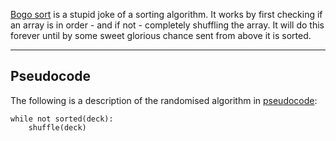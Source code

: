 [Bogo sort](https://sortvisualizer.com/bogosort/) is a stupid joke of a sorting algorithm.
It works by first checking if an array is in order - and if not - completely shuffling the array.
It will do this forever until by some sweet glorious chance sent from above it is sorted.


-----
## Pseudocode
The following is a description of the randomised algorithm in [pseudocode](https://en.wikipedia.org/wiki/Pseudocode "Pseudocode"):

```pseudocode
while not sorted(deck):
    shuffle(deck)
```